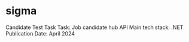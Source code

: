 # sigma

Candidate Test Task
Task: Job candidate hub API
Main tech stack: .NET
Publication Date: April 2024